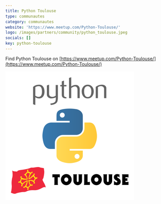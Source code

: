 ```yaml
---
title: Python Toulouse
type: communautes
category: communautes
website: 'https://www.meetup.com/Python-Toulouse/'
logo: /images/partners/community/python_toulouse.jpeg
socials: []
key: python-toulouse
---
```


Find Python Toulouse on [https://www.meetup.com/Python-Toulouse/](https://www.meetup.com/Python-Toulouse/)

![Python Toulouse](/images/partners/community/python_toulouse.jpeg)